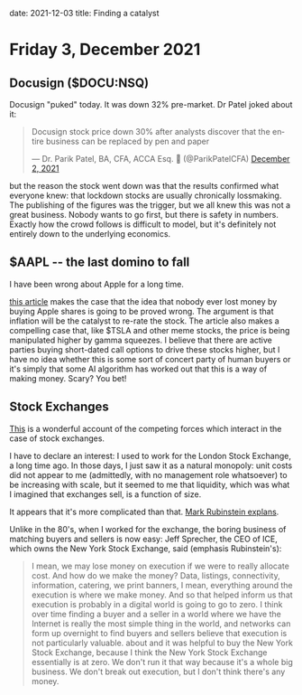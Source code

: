 date: 2021-12-03
title: Finding a catalyst

# Friday  3, December 2021

## Docusign ($DOCU:NSQ)

Docusign "puked" today.
It was down 32% pre-market.
Dr Patel joked about it:

<blockquote class="twitter-tweet"><p lang="en" dir="ltr">Docusign stock price down 30% after analysts discover that the entire business can be replaced by pen and paper</p>&mdash; Dr. Parik Patel, BA, CFA, ACCA Esq. 💸 (@ParikPatelCFA) <a href="https://twitter.com/ParikPatelCFA/status/1466545964353671168?ref_src=twsrc%5Etfw">December 2, 2021</a></blockquote> <script async src="https://platform.twitter.com/widgets.js" charset="utf-8"></script>

but the reason the stock went down was that the results confirmed what everyone knew: that lockdown stocks
are usually chronically lossmaking.
The publishing of the figures was the trigger, but we all knew this was not a great business.
Nobody wants to go first, but there is safety in numbers.
Exactly how the crowd follows is difficult to model, but it's definitely not entirely down to the underlying economics.


## $AAPL -- the last domino to fall

I have been wrong about Apple for a long time.

[this article](https://seekingalpha.com/article/4473083-apple-the-last-domino-to-fall-in-a-market-house-of-cards?utm_campaign=RTA+Articles&utm_medium=email&utm_source=seeking_alpha&utm_term=RTA+Article+Smart)
 makes the case that the idea that nobody ever lost money by buying Apple shares is going to be proved wrong.
The argument is that inflation will be the catalyst to re-rate the stock.
The article also makes a compelling case that, like $TSLA and other meme stocks, the price is being manipulated higher by gamma squeezes.
I believe that there are active parties buying short-dated call options to drive these stocks higher, but I have no idea whether this is some sort of concert party of human buyers or it's simply that some AI algorithm has worked out that this is a way of making money. Scary? You bet!

## Stock Exchanges

[This](https://www.netinterest.co/p/the-quest-for-monopoly?r=nmbt&utm_campaign=post&utm_medium=web&utm_source=copy) is a wonderful account of the competing forces which interact in the case of stock exchanges.

I have to declare an interest: I used to work for the London Stock Exchange, a long time ago. 
In those days, I just saw it as a natural monopoly: unit costs did not appear to me (admittedly, with no management role whatsoever) to be increasing with scale, but it seemed to me that liquidity, which was what I imagined that exchanges sell, is a function of size. 

It appears that it's more complicated than that. [Mark Rubinstein explans](https://www.netinterest.co/p/the-new-power-brokers).

Unlike in the 80's, when I worked for the exchange, the boring business of matching buyers and sellers is now easy:
Jeff Sprecher, the CEO of ICE, which owns the New York Stock Exchange, said (emphasis Rubinstein's):

> I mean, we may lose money on execution if we were to really allocate cost. And how do we make the money? Data, listings, connectivity, information, catering, we print banners, I mean, everything around the execution is where we make money. And so that helped inform us that execution is probably in a digital world is going to go to zero. I think over time finding a buyer and a seller in a world where we have the Internet is really the most simple thing in the world, and networks can form up overnight to find buyers and sellers believe that execution is not particularly valuable. about and it was helpful to buy the New York Stock Exchange, because I think the New York Stock Exchange essentially is at zero. We don't run it that way because it's a whole big business. We don't break out execution, but I don't think there's any money.
